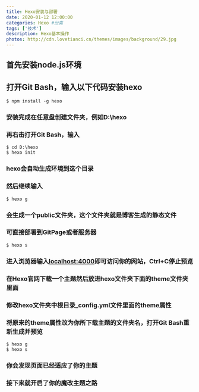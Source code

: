 ```yaml
---
title: Hexo安装与部署
date: 2020-01-12 12:00:00
categories: Hexo #分类
tags: ['技术']
description: Hexo基本操作
photos: http://cdn.lovetianci.cn/themes/images/background/29.jpg
---
```

<!-- more -->
## 首先安装node.js环境
## 打开Git Bash，输入以下代码安装hexo
```
$ npm install -g hexo
```
### 安装完成在任意盘创建文件夹，例如D:\hexo
### 再右击打开Git Bash，输入
```
$ cd D:\hexo
$ hexo init
```
### hexo会自动生成环境到这个目录
### 然后继续输入
```
$ hexo g
```
### 会生成一个public文件夹，这个文件夹就是博客生成的静态文件
### 可直接部署到GitPage或者服务器
```
$ hexo s
```

### 进入浏览器输入[localhost:4000](localhost:4000 "localhost:4000")即可访问你的网站，Ctrl+C停止预览
### 在Hexo官网下载一个主题然后放进hexo文件夹下面的theme文件夹里面
### 修改hexo文件夹中根目录_config.yml文件里面的theme属性
### 将原来的theme属性改为你所下载主题的文件夹名，打开Git Bash重新生成并预览
```
$ hexo g
$ hexo s
```
### 你会发现页面已经适应了你的主题
### 接下来就开启了你的魔改主题之路